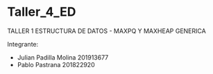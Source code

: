 # Taller_4_ED

TALLER 1 ESTRUCTURA DE DATOS - MAXPQ Y MAXHEAP GENERICA

Integrante:
- Julian Padilla Molina 201913677
- Pablo Pastrana 201822920
